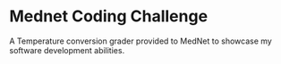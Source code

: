 # Mednet Coding Challenge
 A Temperature conversion grader provided to MedNet to showcase my software development abilities.
